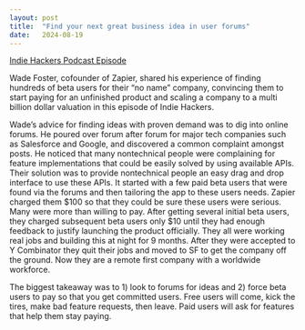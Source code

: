 ```yaml
---
layout: post
title:  "Find your next great business idea in user forums"
date:   2024-08-19
---
```

<a href="https://podcasts.apple.com/us/podcast/indie-hackers/id1206165808?i=1000386541168" target="_blank">Indie Hackers Podcast Episode</a>

Wade Foster, cofounder of Zapier, shared his experience of finding hundreds of beta users for their “no name” company, convincing them to start paying for an unfinished product and scaling a company to a multi billion dollar valuation in this episode of Indie Hackers.

Wade’s advice for finding ideas with proven demand was to dig into online forums. He poured over forum after forum for major tech companies such as Salesforce and Google, and discovered a common complaint amongst posts. He noticed that many nontechnical people were complaining for feature implementations that could be easily solved by using available APIs. Their solution was to provide nontechnical people an easy drag and drop interface to use these APIs. It started with a few paid beta users that were found via the forums and then tailoring the app to these users needs. Zapier charged them $100 so that they could be sure these users were serious. Many were more than willing to pay. After getting several initial beta users, they charged subsequent beta users only $10 until they had enough feedback to justify launching the product officially. They all were working real jobs and building this at night for 9 months. After they were accepted to Y Combinator they quit their jobs and moved to SF to get the company off the ground. Now they are a remote first company with a worldwide workforce.

The biggest takeaway was to 1) look to forums for ideas and 2) force beta users to pay so that you get committed users. Free users will come, kick the tires, make bad feature requests, then leave. Paid users will ask for features that help them stay paying.
